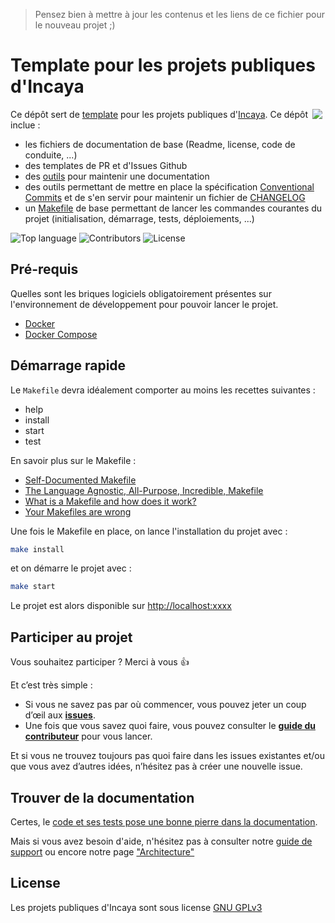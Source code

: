 > Pensez bien à mettre à jour les contenus et les liens de ce fichier pour le nouveau projet ;)

# Template pour les projets publiques d'Incaya

<!-- Une description succinct mais motivante du projet. -->

<img align="right" src="https://incaya.fr/images/logo_hu48204ac56d872c7eba4fc9701c1d9b38_4541_148x148_fit_box_3.png"  style="margin-right: 5px"/>

Ce dépôt sert de [template](https://github.blog/2019-06-06-generate-new-repositories-with-repository-templates/) pour les projets publiques d'[Incaya](https://incaya.fr). Ce dépôt inclue : 
- les fichiers de documentation de base (Readme, license, code de conduite, ...)
- des templates de PR et d'Issues Github
- des [outils](https://github.com/incaya/incaya-documentation) pour maintenir une documentation
- des outils permettant de mettre en place la spécification [Conventional Commits](https://www.conventionalcommits.org/fr/v1.0.0/) et de s'en servir pour maintenir un fichier de [CHANGELOG](https://fr.wikipedia.org/wiki/Changelog)
- un [Makefile](https://fr.wikipedia.org/wiki/Make) de base permettant de lancer les commandes courantes du projet (initialisation, démarrage, tests, déploiements, ...)

![Top language](https://img.shields.io/github/languages/top/incaya/template-open-project.svg) ![Contributors](https://img.shields.io/github/contributors/incaya/template-open-project.svg) ![License](https://img.shields.io/github/license/incaya/template-open-project.svg)

<!-- LES BADGES
![Tests](https://github.com/incaya/template-open-project/workflows/phpunit/badge.svg?branch=main) ![Top language](https://img.shields.io/github/languages/top/incaya/template-open-project.svg) ![Contributors](https://img.shields.io/github/contributors/incaya/template-open-project.svg) ![License](https://img.shields.io/github/license/incaya/template-open-project.svg) ![PRs Welcome](https://img.shields.io/badge/PRs-welcome-brightgreen.svg) -->

## Pré-requis

Quelles sont les briques logiciels obligatoirement présentes sur l'environnement de développement pour pouvoir lancer le projet.

- [Docker](https://www.docker.com/)
- [Docker Compose](https://docs.docker.com/compose/install/)

## Démarrage rapide

Le `Makefile` devra idéalement comporter au moins les recettes suivantes :

- help
- install
- start
- test

En savoir plus sur le Makefile :

- [Self-Documented Makefile](https://marmelab.com/blog/2016/02/29/auto-documented-makefile.html)
- [The Language Agnostic, All-Purpose, Incredible, Makefile](https://blog.mindlessness.life/2019/11/17/the-language-agnostic-all-purpose-incredible-makefile.html)
- [What is a Makefile and how does it work?](https://opensource.com/article/18/8/what-how-makefile)
- [Your Makefiles are wrong](https://tech.davis-hansson.com/p/make/)

Une fois le Makefile en place, on lance l'installation du projet avec :

```bash
make install
```

et on démarre le projet avec :

```bash
make start
```

Le projet est alors disponible sur <http://localhost:xxxx>

## Participer au projet

Vous souhaitez participer ? Merci à vous :+1:

Et c’est très simple :

- Si vous ne savez pas par où commencer, vous pouvez jeter un coup d’œil aux [**issues**](https://github.com/incaya/template-open-project/issues).
- Une fois que vous savez quoi faire, vous pouvez consulter le [**guide du contributeur**](.docs/CONTRIBUTING.md) pour vous lancer.

Et si vous ne trouvez toujours pas quoi faire dans les issues existantes et/ou que vous avez d’autres idées, n’hésitez pas à créer une nouvelle issue.

## Trouver de la documentation

Certes, le [code et ses tests pose une bonne pierre dans la documentation](https://martinfowler.com/bliki/CodeAsDocumentation.html).

Mais si vous avez besoin d'aide, n'hésitez pas à consulter notre [guide de support](./docs/SUPPORT.md) ou encore notre page ["Architecture"](./docs/ARCHITECTURE.md)

## License

Les projets publiques d'Incaya sont sous license [GNU GPLv3](LICENSE)
